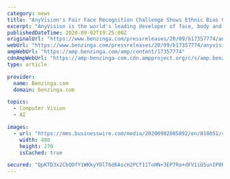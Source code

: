 ```yaml
---
category: news
title: "AnyVision's Fair Face Recognition Challenge Shows Ethnic Bias Can Be Eliminated"
excerpt: "AnyVision is the world's leading developer of face, body and object recognition platforms. Our solutions are built to function on any sensor, with any resolution and are proven to operate in real ..."
publishedDateTime: 2020-09-02T19:25:00Z
originalUrl: "https://www.benzinga.com/pressreleases/20/09/b17357774/anyvisions-fair-face-recognition-challenge-shows-ethnic-bias-can-be-eliminated"
webUrl: "https://www.benzinga.com/pressreleases/20/09/b17357774/anyvisions-fair-face-recognition-challenge-shows-ethnic-bias-can-be-eliminated"
ampWebUrl: "https://amp.benzinga.com/amp/content/17357774"
cdnAmpWebUrl: "https://amp-benzinga-com.cdn.ampproject.org/c/s/amp.benzinga.com/amp/content/17357774"
type: article

provider:
  name: Benzinga.com
  domain: benzinga.com

topics:
  - Computer Vision
  - AI

images:
  - url: "https://mms.businesswire.com/media/20200902005892/en/818051/4/Cameras+PR3x.jpg"
    width: 480
    height: 270
    isCached: true

secured: "QpKTD3x2CbQOfY1WKkyYDlT6d6AscH2PCf11ToHN+3EP7Ro+dFV1iU5unIP0P86vdiEe3o4IaH09W6dZXHlT4Xn3U97zLNoHwmeKcZJvde+RYC5OfcRdWA97dK+tWuiSuziQTPYxk4/oNQJQwJw0i4J8xC3xOEDJg9wj6rJs1gUfvrolVijFpXgCe90HQahk6s5WNiOO6qrooi/85JUO2zV86IcBETW96nZtyIDhxO5YVGM58BpX9NnBP7cplqdDG2UxijEIBzCYtwCUYpIE1owQaTd+re162ECFcWBp7+h271/pd0Hj+Q1ipnI+h299jFBYYwQKU+Zh+eLG9wiZhmJhTR+ASYxYyxJQhaSerH8=;z1Gu6QzFY7NQcUW7pE43tg=="
---
```


